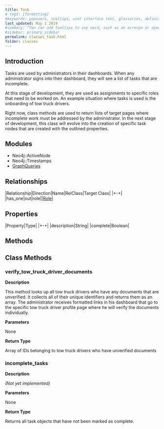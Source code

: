 ```yaml
---
title: Task
# tags: [formatting]
#keywords: popovers, tooltips, user interface text, glossaries, definitions
last_updated: May 1 2019
#summary: "You can add tooltips to any word, such as an acronym or specialized term. Tooltips work well for glossary definitions, because you don't have to keep repeating the definition, nor do you assume the reader already knows the word's meaning."
#sidebar: primary_sidebar
permalink: classes_task.html
folder: classes
---
```


## Introduction

Tasks are used by administrators in their dashboards. When any administrator signs into their dashboard, they will see a list of tasks that are incomplete.

At this stage of development, they are used as assignments to specific roles that need to be worked on. An example situation where tasks is used is the onboarding of tow truck drivers.

Right now, class methods are used to return lists of target pages where incomplete work must be addressed by the administrator. In the next stage of development, this class will evolve into the creation of specific task nodes that are created with the outlined properties.

## Modules

* Neo4j::ActiveNode
* Neo4j::Timestamps
* [GraphQueries](/modules_graph_queries.html)

## Relationships

|Relationship|Direction|Name|RelClass|Target Class|
|+-+|
|has_one|out|role||[Role](/classes_role.html)|

## Properties

|Property|Type|
|+-+|
|description|String|
|complete|Boolean|

## Methods

## Class Methods

### verify_tow_truck_driver_documents

__Description__

This method looks up all tow truck drivers who have any documents that are unverified. It collects all of their unique identifiers and returns them as an array. The administrator receives formatted links in his dashboard that go to the specific tow truck driver profile page where he will verify the documents individually.

__Parameters__

None

__Return Type__

Array of IDs belonging to tow truck drivers who have unverified documents

### incomplete_tasks

__Description__

*(Not yet implemented)*

__Parameters__

None

__Return Type__

Returns all task objects that have not been marked as complete.
